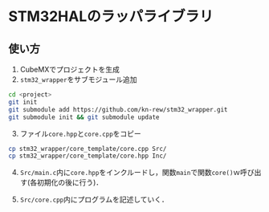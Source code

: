 # STM32HALのラッパライブラリ
## 使い方
1. CubeMXでプロジェクトを生成
2. `stm32_wrapper`をサブモジュール追加
```bash
cd <project>
git init
git submodule add https://github.com/kn-rew/stm32_wrapper.git
git submodule init && git submodule update
```
3. ファイル`core.hpp`と`core.cpp`をコピー
```bash
cp stm32_wrapper/core_template/core.cpp Src/
cp stm32_wrapper/core_template/core.hpp Inc/
```

4. `Src/main.c`内に`core.hpp`をインクルードし，関数`main`で関数`core()`ｗ呼び出す(各初期化の後に行う)．

5. `Src/core.cpp`内にプログラムを記述していく．